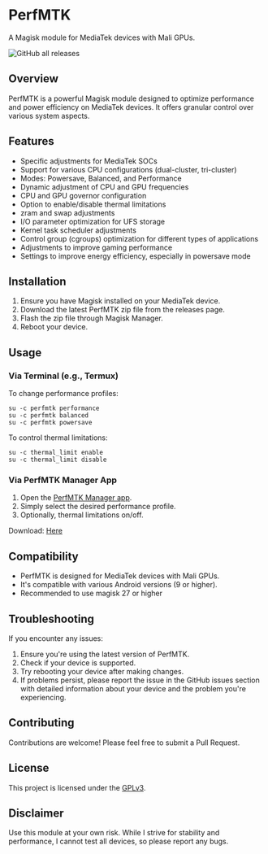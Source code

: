 # PerfMTK

A Magisk module for MediaTek devices with Mali GPUs.

![GitHub all releases](https://img.shields.io/github/downloads/JUANIMAN/PerfMTK/total)

## Overview

PerfMTK is a powerful Magisk module designed to optimize performance and power efficiency on MediaTek devices. It offers granular control over various system aspects.

## Features

- Specific adjustments for MediaTek SOCs
- Support for various CPU configurations (dual-cluster, tri-cluster)
- Modes: Powersave, Balanced, and Performance
- Dynamic adjustment of CPU and GPU frequencies
- CPU and GPU governor configuration
- Option to enable/disable thermal limitations
- zram and swap adjustments
- I/O parameter optimization for UFS storage
- Kernel task scheduler adjustments
- Control group (cgroups) optimization for different types of applications
- Adjustments to improve gaming performance
- Settings to improve energy efficiency, especially in powersave mode

## Installation

1. Ensure you have Magisk installed on your MediaTek device.
2. Download the latest PerfMTK zip file from the releases page.
3. Flash the zip file through Magisk Manager.
4. Reboot your device.

## Usage

### Via Terminal (e.g., Termux)

To change performance profiles:
```
su -c perfmtk performance
su -c perfmtk balanced
su -c perfmtk powersave
```

To control thermal limitations:
```
su -c thermal_limit enable
su -c thermal_limit disable
```

### Via PerfMTK Manager App

1. Open the [PerfMTK Manager app](https://github.com/JUANIMAN/PerfMTK-Manager).
2. Simply select the desired performance profile.
3. Optionally, thermal limitations on/off.

Download: [Here](https://github.com/JUANIMAN/PerfMTK-Manager/releases/latest)

## Compatibility

- PerfMTK is designed for MediaTek devices with Mali GPUs.
- It's compatible with various Android versions (9 or higher).
- Recommended to use magisk 27 or higher

## Troubleshooting

If you encounter any issues:
1. Ensure you're using the latest version of PerfMTK.
2. Check if your device is supported.
3. Try rebooting your device after making changes.
4. If problems persist, please report the issue in the GitHub issues section with detailed information about your device and the problem you're experiencing.

## Contributing

Contributions are welcome! Please feel free to submit a Pull Request.

## License

This project is licensed under the [GPLv3](LICENSE).

## Disclaimer

Use this module at your own risk. While I strive for stability and performance, I cannot test all devices, so please report any bugs.
